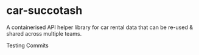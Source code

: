 # car-succotash
A containerised API helper library for car rental data that can be re-used &amp; shared across multiple teams.

Testing Commits